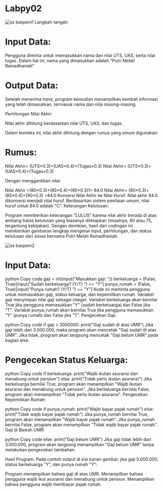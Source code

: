 # Labpy02

![ss baspem1](https://github.com/user-attachments/assets/5654fc6a-597e-4282-854e-ee0b6938eb36)
Langkah-langah:

# Input Data:

Pengguna diminta untuk memasukkan nama dan nilai UTS, UAS, serta nilai tugas. Dalam hal ini, nama yang dimasukkan adalah "Putri Melati Ramadhaniati"

# Output Data:

Setelah menerima input, program kemudian menampilkan kembali informasi yang telah dimasukkan, termasuk nama dan nilai masing-masing.

Perhitungan Nilai Akhir:

Nilai akhir dihitung berdasarkan nilai UTS, UAS, dan tugas.

Dalam konteks ini, nilai akhir dihitung dengan rumus yang umum digunakan:

# Rumus:

Nilai Akhir= (UTS×0.3)+(UAS×0.4)+(Tugas×0.3) Nilai Akhir= (UTS×0.3)+(UAS×0.4)+(Tugas×0.3)

Dengan menggantikan nilai:

Nilai Akhir =(80×0.3)+(85×0.4)+(90×0.3)1= 84.0 Nilai Akhir= (80×0.3)+(85×0.4)+(90×0.3) =84.0 Konversi Nilai Akhir ke Nilai Huruf: Nilai akhir 84.0 dikonversi menjadi nilai huruf. Berdasarkan sistem penilaian umum, nilai huruf untuk 84.0 adalah "C". Keterangan Kelulusan:

Program memberikan keterangan "LULUS" karena nilai akhir berada di atas ambang batas kelulusan yang biasanya ditetapkan (misalnya, 60 atau 75, tergantung kebijakan). Dengan demikian, hasil dari codingan ini memberikan gambaran lengkap mengenai input, perhitungan, dan status kelulusan dari siswa bernama Putri Melati Ramadhaniati.

![ss baspem2](https://github.com/user-attachments/assets/350fe03c-4b34-4c15-adde-1eef9368382d)

# Input Data:

python Copy code gaji = int(input("Masukkan gaji: ")) berkeluarga = (False, True)[input("Sudah berkeluarga? (Y/T) ") == "Y"] punya_rumah = (False, True)[input("Punya rumah? (Y/T) ") == "Y"] Kode ini meminta pengguna untuk memasukkan gaji, status keluarga, dan kepemilikan rumah. Variabel gaji menyimpan nilai gaji sebagai integer. Variabel berkeluarga akan bernilai True jika pengguna memasukkan "Y" (sudah berkeluarga) dan False jika "T". Variabel punya_rumah akan bernilai True jika pengguna memasukkan "Y" (punya rumah) dan False jika "T". Pengecekan Gaji:

python Copy code if gaji > 3000000: print("Gaji sudah di atas UMR") Jika gaji lebih dari 3.000.000, maka program akan mencetak "Gaji sudah di atas UMR". Jika tidak, program akan langsung mencetak "Gaji belum UMR" pada bagian else.

# Pengecekan Status Keluarga:

python Copy code if berkeluarga: print("Wajib ikutan asuransi dan menabung untuk pensiun") else: print("Tidak perlu ikutan asuransi") Jika berkeluarga bernilai True, program akan menampilkan "Wajib ikutan asuransi dan menabung untuk pensiun". Jika berkeluarga bernilai False, program akan menampilkan "Tidak perlu ikutan asuransi". Pengecekan Kepemilikan Rumah:

python Copy code if punya_rumah: print("Wajib bayar pajak rumah") else: print("Tidak wajib bayar pajak rumah") Jika punya_rumah bernilai True, program akan menampilkan "Wajib bayar pajak rumah". Jika punya_rumah bernilai False, program akan menampilkan "Tidak wajib bayar pajak rumah". Gaji di Bawah UMR:

python Copy code else: print("Gaji belum UMR") Jika gaji tidak lebih dari 3.000.000, program akan langsung menampilkan "Gaji belum UMR" tanpa melakukan pengecekan tambahan.

Hasil Program: Pada contoh output di sisi kanan gambar, jika gaji 5.000.000, status berkeluarga "Y", dan punya rumah "Y":

Program menampilkan bahwa gaji di atas UMR. Menampilkan bahwa pengguna wajib ikut asuransi dan menabung untuk pensiun. Menampilkan bahwa pengguna wajib membayar pajak rumah.




